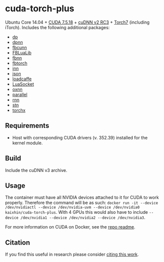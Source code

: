 cuda-torch-plus
===============
Ubuntu Core 14.04 + [CUDA 7.5.18](http://www.nvidia.com/object/cuda_home_new.html) + [cuDNN v2 RC3](https://developer.nvidia.com/cuDNN) + [Torch7](http://torch.ch/) (including iTorch). Includes the following additional packages:

- [dp](https://github.com/nicolas-leonard/dp)
- [dpnn](https://github.com/nicolas-leonard/dpnn)
- [fbcunn](https://github.com/facebook/fbcunn)
- [FBLuaLib](https://github.com/facebook/fblualib)
- [fbnn](https://github.com/facebook/fbnn)
- [fbtorch](https://github.com/facebook/fbtorch)
- [inn](https://github.com/szagoruyko/imagine-nn)
- [json](https://github.com/clementfarabet/lua---json)
- [loadcaffe](https://github.com/szagoruyko/loadcaffe)
- [LuaSocket](https://github.com/diegonehab/luasocket)
- [oxnn](https://github.com/tkocisky/oxnn)
- [parallel](https://github.com/clementfarabet/lua---parallel)
- [rnn](https://github.com/Element-Research/rnn)
- [stn](https://github.com/qassemoquab/stnbhwd)
- [torchx](https://github.com/nicolas-leonard/torchx)

Requirements
------------

- Host with corresponding CUDA drivers (v. 352.39) installed for the kernel module.

Build
-----
Include the cuDNN v3 archive.

Usage
-----
The container must have all NVIDIA devices attached to it for CUDA to work properly.
Therefore the command will be as such: `docker run -it --device /dev/nvidiactl --device /dev/nvidia-uvm --device /dev/nvidia0 kaixhin/cuda-torch-plus`.
With 4 GPUs this would also have to include `--device /dev/nvidia1 --device /dev/nvidia2 --device /dev/nvidia3`.

For more information on CUDA on Docker, see the [repo readme](https://github.com/Kaixhin/dockerfiles#cuda).

Citation
--------
If you find this useful in research please consider [citing this work](https://github.com/Kaixhin/dockerfiles/blob/master/CITATION.md).

